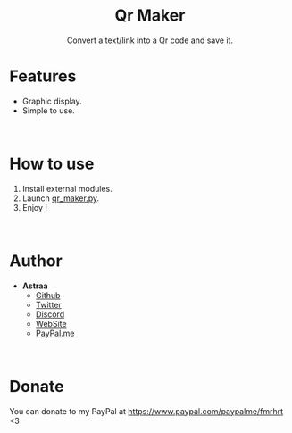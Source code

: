 <h1 align="center">Qr Maker</h1>
<p align="center">Convert a text/link into a Qr code and save it.</p>

# Features
 - Graphic display.
 - Simple to use.

<br>

# How to use
 1. Install external modules.
 2. Launch [qr_maker.py](qr_maker.py).
 3. Enjoy !
 
<br>

# Author
- **Astraa**
    - [Github](https://github.com/AstraaDev)
    - [Twitter](https://twitter.com/AstraaDev)
    - [Discord](https://discord.gg/pUZrFnabvd)
    - [WebSite](http://astraadev.club/)
    - [PayPal.me](https://www.paypal.com/paypalme/fmrhrt)

<br>

# Donate
You can donate to my PayPal at https://www.paypal.com/paypalme/fmrhrt <3
